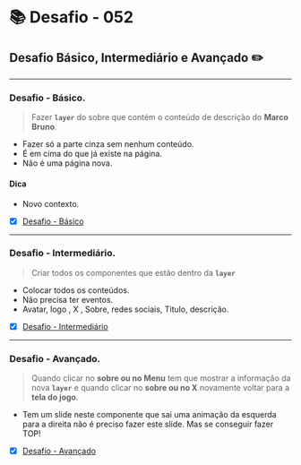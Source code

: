 # :books: Desafio - 052

## Desafio Básico, Intermediário e Avançado :pencil2:

---

### Desafio - Básico.

> Fazer **`layer`** do sobre que contém o conteúdo de descrição do **Marco Bruno**.

- Fazer só a parte cinza sem nenhum conteúdo.
- É em cima do que já existe na página.
- Não é uma página nova.

#### Dica
- Novo contexto.

- [x] [Desafio - Básico](https://github.com/milafrn/jogo-da-velha/commit/f8a93fd6f4ac2709149ed6de8a8de078ebb58dc9)

---

### Desafio - Intermediário.

> Criar todos os componentes que estão dentro da **`layer`**

- Colocar todos os conteúdos.
- Não precisa ter eventos.
- Avatar, logo , X , Sobre, redes sociais, Titulo, descrição.


- [x] [Desafio - Intermediário](https://github.com/milafrn/jogo-da-velha/commit/1fa69e2e2ab3c20a76faf67ef3f198575582047c)

---

### Desafio - Avançado.

> Quando clicar no **sobre ou no Menu** tem que mostrar a informação da nova **`layer`** e quando clicar no **sobre ou no X** novamente voltar para a **tela do jogo**.

- Tem um slide neste componente que sai uma animação da esquerda para a direita
não é preciso fazer este slide. Mas se conseguir fazer TOP!

- [x] [Desafio - Avançado](https://github.com/milafrn/jogo-da-velha/commit/5a6822ce90956171b7606e7becf5d081d70c3c61)
